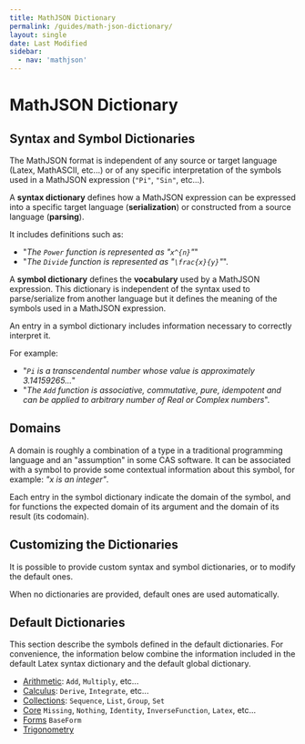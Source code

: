 ```yaml
---
title: MathJSON Dictionary
permalink: /guides/math-json-dictionary/
layout: single
date: Last Modified
sidebar:
  - nav: 'mathjson'
---
```


<script type='module'>
    import {renderMathInDocument} from '//unpkg.com/mathlive/dist/mathlive.mjs';
    renderMathInDocument();
</script>

# MathJSON Dictionary

## Syntax and Symbol Dictionaries

The MathJSON format is independent of any source or target language (Latex,
MathASCII, etc...) or of any specific interpretation of the symbols used in a
MathJSON expression (`"Pi"`, `"Sin"`, etc...).

A **syntax dictionary** defines how a MathJSON expression can be expressed into
a specific target language (**serialization**) or constructed from a source
language (**parsing**).

It includes definitions such as:

- "_The `Power` function is represented as "`x^{n}`"_"
- "_The `Divide` function is represented as "`\frac{x}{y}`"_".

A **symbol dictionary** defines the **vocabulary** used by a MathJSON
expression. This dictionary is independent of the syntax used to parse/serialize
from another language but it defines the meaning of the symbols used in a
MathJSON expression.

An entry in a symbol dictionary includes information necessary to correctly
interpret it.

For example:

- "_`Pi` is a transcendental number whose value is approximately 3.14159265..._"
- "_The `Add` function is associative, commutative, pure, idempotent and can be
  applied to arbitrary number of Real or Complex numbers_".

## Domains

A domain is roughly a combination of a type in a traditional programming
language and an "assumption" in some CAS software. It can be associated with a
symbol to provide some contextual information about this symbol, for example:
_"x is an integer"_.

Each entry in the symbol dictionary indicate the domain of the symbol, and for
functions the expected domain of its argument and the domain of its result (its
codomain).

## Customizing the Dictionaries

It is possible to provide custom syntax and symbol dictionaries, or to modify
the default ones.

When no dictionaries are provided, default ones are used automatically.

## Default Dictionaries

This section describe the symbols defined in the default dictionaries. For
convenience, the information below combine the information included in the
default Latex syntax dictionary and the default global dictionary.

- [Arithmetic](/guides/math-json-arithmetic/): `Add`, `Multiply`, etc...
- [Calculus](/guides/math-json-calculus/): `Derive`, `Integrate`, etc...
- [Collections](/guides/math-json-collections/): `Sequence`, `List`, `Group`,
  `Set`
- [Core](/guides/math-json-core/) `Missing`, `Nothing`, `Identity`,
  `InverseFunction`, `Latex`, etc...
- [Forms](/guides/math-json-forms/) `BaseForm`
- [Trigonometry](/guides/math-json-trigonometry/)
